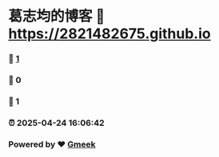 # 葛志均的博客 :link: https://2821482675.github.io 
### :page_facing_up: [1](https://2821482675.github.io/tag.html) 
### :speech_balloon: 0 
### :hibiscus: 1 
### :alarm_clock: 2025-04-24 16:06:42 
### Powered by :heart: [Gmeek](https://github.com/Meekdai/Gmeek)
